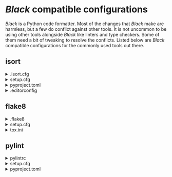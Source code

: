 # _Black_ compatible configurations

_Black_ is a Python code formatter. Most of the changes that _Black_ make are harmless,
but a few do conflict against other tools. It is not uncommon to be using other tools
alongside _Black_ like linters and type checkers. Some of them need a bit of tweaking to
resolve the conflicts. Listed below are _Black_ compatible configurations for the
commonly used tools out there.

## isort

<details>
<summary>.isort.cfg</summary>

```cfg
[settings]
multi_line_output = 3
include_trailing_comma = true
force_grid_wrap = 0
combine_as_imports = true
line_length = 88
```

</details>

<details>
<summary>setup.cfg</summary>

```cfg
[isort]
multi_line_output = 3
include_trailing_comma = true
force_grid_wrap = 0
combine_as_imports = true
line_length = 88
```

</details>

<details>
<summary>pyproject.toml</summary>

```toml
[tool.isort]
multi_line_output = 3
include_trailing_comma = true
force_grid_wrap = 0
combine_as_imports = true
line_length = 88
```

</details>

<details>
<summary>.editorconfig</summary>

```ini
[*.py]
multi_line_output = 3
include_trailing_comma = true
force_grid_wrap = 0
combine_as_imports = true
line_length = 88
```

</details>

## flake8

<details>
<summary>.flake8</summary>

```ini
[flake8]
max-line-length = 88
extend-ignore = E203, W503
```

</details>

<details>
<summary>setup.cfg</summary>

```cfg
[flake8]
max-line-length = 88
extend-ignore = E203, W503
```

</details>

<details>
<summary>tox.ini</summary>

```ini
[flake8]
max-line-length = 88
extend-ignore = E203, W503
```

</details>

## pylint

<details>
<summary>pylintrc</summary>

```rc
[MESSAGES CONTROL]
disable = C0330, C0326

[format]
max-line-length = 88
```

</details>

<details>
<summary>setup.cfg</summary>

```cfg
[pylint]
max-line-length = 88

[pylint.messages_control]
disable = C0330, C0326
```

</details>

<details>
<summary>pyproject.toml</summary>

```toml
[tool.pylint.messages_control]
disable = "C0330, C0326"

[tool.pylint.format]
max-line-length = "88"
```

</details>
